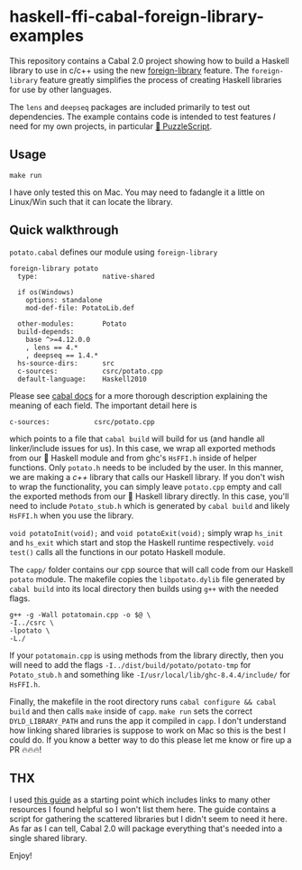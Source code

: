 # haskell-ffi-cabal-foreign-library-examples

This repository contains a Cabal 2.0 project showing how to build a Haskell library to use in c/c++ using the new [foreign-library](https://cabal.readthedocs.io/en/latest/developing-packages.html#foreign-libraries) feature. The `foreign-library` feature greatly simplifies the process of creating Haskell libraries for use by other languages.

The `lens` and `deepseq` packages are included primarily to test out dependencies. The example contains code is intended to test features _I_ need for my own projects, in particular [🥔 PuzzleScript](https://github.com/pdlla/PotatoPuzzleScript).

## Usage

`make run`

I have only tested this on Mac. You may need to fadangle it a little on Linux/Win such that it can locate the library.

## Quick walkthrough

`potato.cabal` defines our module using `foreign-library`

```
foreign-library potato
  type:                native-shared

  if os(Windows)
    options: standalone
    mod-def-file: PotatoLib.def

  other-modules:       Potato
  build-depends:
    base ^>=4.12.0.0
    , lens == 4.*
    , deepseq == 1.4.*
  hs-source-dirs:      src
  c-sources:           csrc/potato.cpp
  default-language:    Haskell2010
```

Please see [cabal docs](https://cabal.readthedocs.io/en/latest/developing-packages.html#foreign-libraries) for a more thorough description explaining the meaning of each field. The important detail here is

```
c-sources:           csrc/potato.cpp
```

which points to a file that `cabal build` will build for us (and handle all linker/include issues for us). In this case, we wrap all exported methods from our 🥔 Haskell module and from ghc's `HsFFI.h` inside of helper functions. Only `potato.h` needs to be included by the user. In this manner, we are making a *c++* library that calls our Haskell library. If you don't wish to wrap the functionality, you can simply leave `potato.cpp` empty and call the exported methods from our 🥔 Haskell library directly. In this case, you'll need to include `Potato_stub.h` which is generated by `cabal build` and likely `HsFFI.h` when you use the library.

`void potatoInit(void);` and `void potatoExit(void);` simply wrap `hs_init` and `hs_exit` which start and stop the Haskell runtime respectively. `void test()` calls all the functions in our potato Haskell module.

The `capp/` folder contains our cpp source that will call code from our Haskell `potato` module. The makefile copies the `libpotato.dylib` file generated by `cabal build` into its local directory then builds using `g++` with the needed flags.

```
g++ -g -Wall potatomain.cpp -o $@ \
-I../csrc \
-lpotato \
-L./
```

If your `potatomain.cpp` is using methods from the library directly, then you will need to add the flags `-I../dist/build/potato/potato-tmp` for `Potato_stub.h` and something like `-I/usr/local/lib/ghc-8.4.4/include/` for `HsFFI.h`.

Finally, the makefile in the root directory runs `cabal configure && cabal build` and then calls `make` inside of `capp`. `make run` sets the correct `DYLD_LIBRARY_PATH` and runs the app it compiled in `capp`. I don't understand how linking shared libraries is suppose to work on Mac so this is the best I could do. If you know a better way to do this please let me know or fire up a PR 🔥🔥🔥!

## THX

I used [this guide](https://ro-che.info/articles/2017-07-26-haskell-library-in-c-project) as a starting point which includes links to many other resources I found helpful so I won't list them here. The guide contains a script for gathering the scattered libraries but I didn't seem to need it here. As far as I can tell, Cabal 2.0 will package everything that's needed into a single shared library.

Enjoy!

